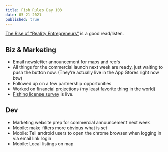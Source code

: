 ```yaml
---
title: Fish Rules Day 103
date: 05-21-2021
published: true
---
```


[The Rise of “Reality Entrepreneurs”][1] is a good read/listen.

## Biz & Marketing

- Email newsletter announcement for maps and reefs
- All things for the commercial launch next week are ready, just waiting to push the button now. (They’re actually live in the App Stores right now btw)
- Followed up on a few partnership opportunities
- Worked on financial projections (my least favorite thing in the world)
- [Fishing license survey][2] is live.

## Dev

- Marketing website prep for commercial announcement next week
- Mobile: make filters more obvious what is set
- Mobile: Tell android users to open the chrome browser when logging in via email link login
- Mobile: Local listings on map

[1]:	https://www.nfx.com/post/rise-of-reality-entrepreneurs
[2]:	https://form.typeform.com/to/FCAuKPvc